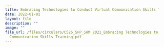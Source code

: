 ```yaml
---
title: Embracing Technologies to Conduct Virtual Communication Skills Training
date: 2022-01-01
layout: file
description: ""
image: ""
file_url: /files/circulars/C526_SHP_SHM 2021_Embracing Technologies to Conduct Virtual
  Communication Skills Training.pdf
---
```

